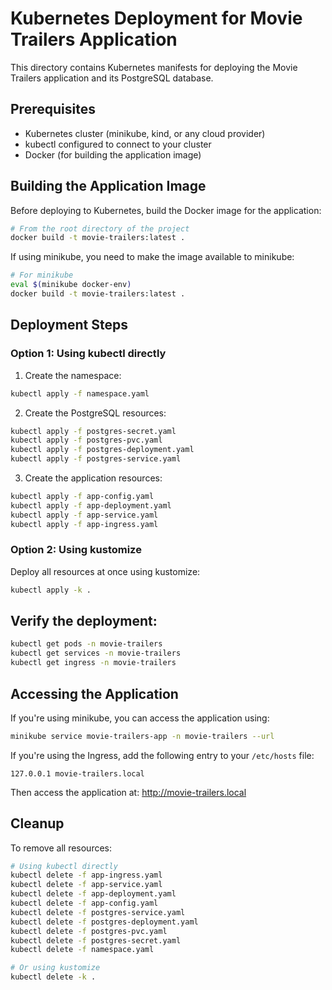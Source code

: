 # Kubernetes Deployment for Movie Trailers Application

This directory contains Kubernetes manifests for deploying the Movie Trailers application and its PostgreSQL database.

## Prerequisites

- Kubernetes cluster (minikube, kind, or any cloud provider)
- kubectl configured to connect to your cluster
- Docker (for building the application image)

## Building the Application Image

Before deploying to Kubernetes, build the Docker image for the application:

```bash
# From the root directory of the project
docker build -t movie-trailers:latest .
```

If using minikube, you need to make the image available to minikube:

```bash
# For minikube
eval $(minikube docker-env)
docker build -t movie-trailers:latest .
```

## Deployment Steps

### Option 1: Using kubectl directly

1. Create the namespace:

```bash
kubectl apply -f namespace.yaml
```

2. Create the PostgreSQL resources:

```bash
kubectl apply -f postgres-secret.yaml
kubectl apply -f postgres-pvc.yaml
kubectl apply -f postgres-deployment.yaml
kubectl apply -f postgres-service.yaml
```

3. Create the application resources:

```bash
kubectl apply -f app-config.yaml
kubectl apply -f app-deployment.yaml
kubectl apply -f app-service.yaml
kubectl apply -f app-ingress.yaml
```

### Option 2: Using kustomize

Deploy all resources at once using kustomize:

```bash
kubectl apply -k .
```

## Verify the deployment:

```bash
kubectl get pods -n movie-trailers
kubectl get services -n movie-trailers
kubectl get ingress -n movie-trailers
```

## Accessing the Application

If you're using minikube, you can access the application using:

```bash
minikube service movie-trailers-app -n movie-trailers --url
```

If you're using the Ingress, add the following entry to your `/etc/hosts` file:

```
127.0.0.1 movie-trailers.local
```

Then access the application at: http://movie-trailers.local

## Cleanup

To remove all resources:

```bash
# Using kubectl directly
kubectl delete -f app-ingress.yaml
kubectl delete -f app-service.yaml
kubectl delete -f app-deployment.yaml
kubectl delete -f app-config.yaml
kubectl delete -f postgres-service.yaml
kubectl delete -f postgres-deployment.yaml
kubectl delete -f postgres-pvc.yaml
kubectl delete -f postgres-secret.yaml
kubectl delete -f namespace.yaml

# Or using kustomize
kubectl delete -k .
```